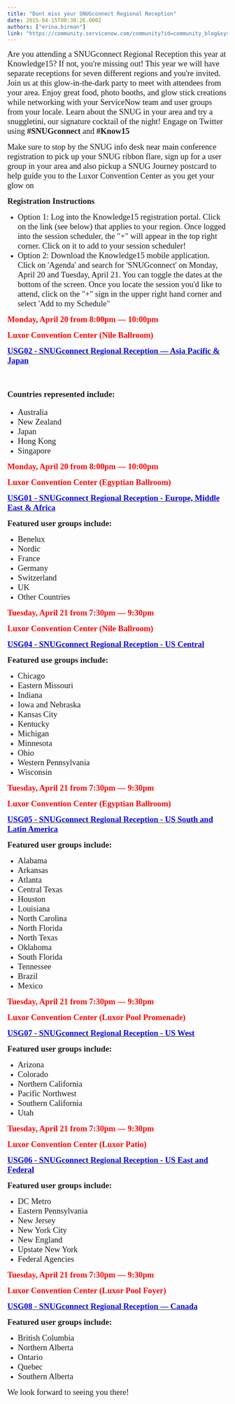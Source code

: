 ```yaml
---
title: "Dont miss your SNUGconnect Regional Reception"
date: 2015-04-15T00:38:26.000Z
authors: ["erina.birman"]
link: "https://community.servicenow.com/community?id=community_blog&sys_id=b6cca265dbd0dbc01dcaf3231f9619b0"
---
```

<p><span style="font-size: 14.0pt; font-family: Calibri;">Are you attending a SNUGconnect Regional Reception this year at Knowledge15? If not, you're missing out! This year we will have separate receptions for seven different regions and you're invited. Join us at this glow-in-the-dark party to meet with attendees from your area. Enjoy great food, photo booths, and glow stick creations while networking with your ServiceNow team and user groups from your locale. Learn about the SNUG in your area and try a snuggletini, our signature cocktail of the night! Engage on Twitter using <strong>#SNUGconnect </strong>and<strong> #Know15 </strong></span></p><p></p><p><span style="font-size: 14.0pt; font-family: Calibri;">Make sure to stop by the SNUG info desk near main conference registration to pick up your SNUG ribbon flare, sign up for a user group in your area and also pickup a SNUG Journey postcard to help guide you to the Luxor Convention Center as you get your glow on <span __jive_emoticon_name="happy" __jive_macro_name="emoticon" class="jive_macro jive_emote" src="/6.0.3.0/images/emoticons/happy.png"></span> </span></p><p></p><p><span style="font-size: 14.0pt; font-family: Calibri;"><strong>Registration Instructions</strong></span></p><ul><li><span style="font-size: 14.0pt; font-family: Calibri;">Option 1: Log into the Knowledge15 registration portal. Click on the link (see below) that applies to your region. Once logged into the session scheduler, the "+" will appear in the top right corner. Click on it to add to your session scheduler! </span></li><li><span style="font-size: 14.0pt; font-family: Calibri;">Option 2: Download the Knowledge15 mobile application. Click on 'Agenda' and search for 'SNUGconnect' on Monday, April 20 and Tuesday, April 21. You can toggle the dates at the bottom of the screen. Once you locate the session you'd like to attend, click on the "+" sign in the upper right hand corner and select 'Add to my Schedule"</span></li></ul><p></p><p></p><p><span style="; color: #ff0000; font-size: 14.0pt; font-family: Calibri;"><strong>Monday, April 20 from 8:00pm — 10:00pm</strong></span></p><p><span style="; color: #ff0000; font-size: 14.0pt; font-family: Calibri;"><strong>Luxor Convention Center (Nile Ballroom) </strong></span></p><p><span style="font-size: 14.0pt; font-family: Calibri;"><a href="https://urldefense.proofpoint.com/v2/url?u=https-3A__knowledge.servicenowevents.com_connect_sessionDetail.ww-3FSESSION-5FID-3D1764&amp;d=AwMFAg&amp;c=Zok6nrOF6Fe0JtVEqKh3FEeUbToa1PtNBZf6G01cvEQ&amp;r=e6zS-5yW4vtAVD2eago0bvBFlbAZQ-VkjO0mWw6wyoI&amp;m=Vb56_KsX5NIkx3hYb2aCJjFRq56EZxsMF9PI5hoDT7E&amp;s=RslHUMHkdUVXU_SmKI-VUWdDQaE3Bca-QKiG0n-hdaI&amp;e="><span style="color: #0000e9;"><strong>USG02 - SNUGconnect Regional Reception — Asia Pacific &amp; Japan</strong></span></a></span></p><p style="margin-bottom: 14.0pt;"><span style="font-size: 14.0pt; font-family: Calibri;"><strong><br/></strong></span></p><p style="margin-bottom: 14.0pt;"><span style="font-size: 14.0pt; font-family: Calibri;"><strong>Countries represented include:</strong></span></p><ul><li><span style="font-size: 14.0pt; font-family: Calibri;">Australia</span><span style="font-size: 14pt; font-family: Calibri;"><strong> </strong></span></li><li><span style="font-size: 14.0pt; font-family: Calibri;">New Zealand</span></li><li><span style="font-size: 14.0pt; font-family: Calibri;">Japan</span></li><li><span style="font-size: 14.0pt; font-family: Calibri;">Hong Kong</span></li><li><span style="font-size: 14.0pt; font-family: Calibri;">Singapore </span></li></ul><p></p><p><span style="; color: #ff0000; font-size: 14.0pt; font-family: Calibri;"><strong>Monday, April 20 from 8:00pm — 10:00pm</strong></span></p><p><span style="; color: #ff0000; font-size: 14.0pt; font-family: Calibri;"><strong>Luxor Convention Center (Egyptian Ballroom) </strong></span></p><p><span style="font-size: 14.0pt; font-family: Calibri;"><a href="https://urldefense.proofpoint.com/v2/url?u=https-3A__knowledge.servicenowevents.com_connect_sessionDetail.ww-3FSESSION-5FID-3D1763&amp;d=AwMFAg&amp;c=Zok6nrOF6Fe0JtVEqKh3FEeUbToa1PtNBZf6G01cvEQ&amp;r=e6zS-5yW4vtAVD2eago0bvBFlbAZQ-VkjO0mWw6wyoI&amp;m=Vb56_KsX5NIkx3hYb2aCJjFRq56EZxsMF9PI5hoDT7E&amp;s=ToToYZ0SofQ-Y_ojyQnw4op-C5HCDsCX2sMBjpYMGis&amp;e="><span style="color: #0000e9;"><strong>USG01 - SNUGconnect Regional Reception - Europe, Middle East &amp; Africa</strong></span></a></span></p><p></p><p><span style="font-size: 14.0pt; font-family: Calibri;"><strong>Featured user groups include:</strong></span></p><ul style="list-style-type: disc;"><li><span style="font-size: 14.0pt; font-family: Calibri;">Benelux</span></li><li><span style="font-size: 14.0pt; font-family: Calibri;">Nordic</span></li><li><span style="font-size: 14.0pt; font-family: Calibri;">France</span></li><li><span style="font-size: 14.0pt; font-family: Calibri;">Germany</span></li><li><span style="font-size: 14.0pt; font-family: Calibri;">Switzerland</span></li><li><span style="font-size: 14.0pt; font-family: Calibri;">UK</span></li><li><span style="font-size: 14.0pt; font-family: Calibri;">Other Countries </span></li></ul><p></p><p><span style="; color: #ff0000; font-size: 14.0pt; font-family: Calibri;"><strong>Tuesday, April 21 from 7:30pm — 9:30pm</strong></span></p><p><span style="; color: #ff0000; font-size: 14.0pt; font-family: Calibri;"><strong>Luxor Convention Center (Nile Ballroom) </strong></span></p><p><span style="font-size: 14.0pt; font-family: Calibri;"><a href="https://urldefense.proofpoint.com/v2/url?u=https-3A__knowledge.servicenowevents.com_connect_sessionDetail.ww-3FSESSION-5FID-3D1766&amp;d=AwMFAg&amp;c=Zok6nrOF6Fe0JtVEqKh3FEeUbToa1PtNBZf6G01cvEQ&amp;r=e6zS-5yW4vtAVD2eago0bvBFlbAZQ-VkjO0mWw6wyoI&amp;m=Vb56_KsX5NIkx3hYb2aCJjFRq56EZxsMF9PI5hoDT7E&amp;s=FQ3NFMK8AQHOLJduhUuw3rRHpGeMWlOC66mV4N4wi2o&amp;e="><span style="color: #0000e9;"><strong>USG04 - SNUGconnect Regional Reception - US Central</strong></span></a></span></p><p></p><p><span style="font-size: 14.0pt; font-family: Calibri;"><strong>Featured use groups include:</strong></span></p><ul style="list-style-type: disc;"><li><span style="font-size: 14.0pt; font-family: Calibri;">Chicago</span></li><li><span style="font-size: 14.0pt; font-family: Calibri;">Eastern Missouri</span></li><li><span style="font-size: 14.0pt; font-family: Calibri;">Indiana</span></li><li><span style="font-size: 14.0pt; font-family: Calibri;">Iowa and Nebraska </span></li><li><span style="font-size: 14.0pt; font-family: Calibri;">Kansas City</span></li><li><span style="font-size: 14.0pt; font-family: Calibri;">Kentucky</span></li><li><span style="font-size: 14.0pt; font-family: Calibri;">Michigan</span></li><li><span style="font-size: 14.0pt; font-family: Calibri;">Minnesota</span></li><li><span style="font-size: 14.0pt; font-family: Calibri;">Ohio</span></li><li><span style="font-size: 14.0pt; font-family: Calibri;">Western Pennsylvania</span></li><li><span style="font-size: 14.0pt; font-family: Calibri;">Wisconsin</span></li></ul><p></p><p><span style="color: #ff0000; font-size: 14pt; font-family: Calibri;"><strong>Tuesday, April 21 from 7:30pm — 9:30pm</strong></span></p><p><span style="; color: #ff0000; font-size: 14.0pt; font-family: Calibri;"><strong>Luxor Convention Center (Egyptian Ballroom) </strong></span></p><p><span style="font-size: 14.0pt; font-family: Calibri;"><a href="https://urldefense.proofpoint.com/v2/url?u=https-3A__knowledge.servicenowevents.com_connect_sessionDetail.ww-3FSESSION-5FID-3D1767&amp;d=AwMFAg&amp;c=Zok6nrOF6Fe0JtVEqKh3FEeUbToa1PtNBZf6G01cvEQ&amp;r=e6zS-5yW4vtAVD2eago0bvBFlbAZQ-VkjO0mWw6wyoI&amp;m=Vb56_KsX5NIkx3hYb2aCJjFRq56EZxsMF9PI5hoDT7E&amp;s=1iUV9x5FTkS0dbItA93zJroabitKjgprFjfybPlx-F0&amp;e="><span style="color: #0000e9;"><strong>USG05 - SNUGconnect Regional Reception - US South and Latin America</strong></span></a><strong> </strong></span></p><p></p><p><span style="font-size: 14.0pt; font-family: Calibri;"><strong>Featured user groups include:</strong></span></p><ul style="list-style-type: disc;"><li><span style="font-size: 14.0pt; font-family: Calibri;">Alabama</span></li><li><span style="font-size: 14.0pt; font-family: Calibri;">Arkansas</span></li><li><span style="font-size: 14.0pt; font-family: Calibri;">Atlanta</span></li><li><span style="font-size: 14.0pt; font-family: Calibri;">Central Texas</span></li><li><span style="font-size: 14.0pt; font-family: Calibri;">Houston</span></li><li><span style="font-size: 14.0pt; font-family: Calibri;">Louisiana</span></li><li><span style="font-size: 14.0pt; font-family: Calibri;">North Carolina</span></li><li><span style="font-size: 14.0pt; font-family: Calibri;">North Florida</span></li><li><span style="font-size: 14.0pt; font-family: Calibri;">North Texas</span></li><li><span style="font-size: 14.0pt; font-family: Calibri;">Oklahoma</span></li><li><span style="font-size: 14.0pt; font-family: Calibri;">South Florida</span></li><li><span style="font-size: 14.0pt; font-family: Calibri;">Tennessee</span></li><li><span style="font-size: 14.0pt; font-family: Calibri;">Brazil</span></li><li><span style="font-size: 14.0pt; font-family: Calibri;">Mexico</span></li></ul><p></p><p></p><p><span style="; color: #ff0000; font-size: 14.0pt; font-family: Calibri;"><strong>Tuesday, April 21 from 7:30pm — 9:30pm</strong></span></p><p><span style="; color: #ff0000; font-size: 14.0pt; font-family: Calibri;"><strong>Luxor Convention Center (Luxor Pool Promenade) </strong></span></p><p><span style="font-size: 14.0pt; font-family: Calibri;"><a href="https://urldefense.proofpoint.com/v2/url?u=https-3A__knowledge.servicenowevents.com_connect_sessionDetail.ww-3FSESSION-5FID-3D1769&amp;d=AwMFAg&amp;c=Zok6nrOF6Fe0JtVEqKh3FEeUbToa1PtNBZf6G01cvEQ&amp;r=e6zS-5yW4vtAVD2eago0bvBFlbAZQ-VkjO0mWw6wyoI&amp;m=Vb56_KsX5NIkx3hYb2aCJjFRq56EZxsMF9PI5hoDT7E&amp;s=eGiNtctpGR6RjixDTbPDwcWrELzWIen93afTSFQ-980&amp;e="><span style="color: #0000e9;"><strong>USG07 - SNUGconnect Regional Reception - US West</strong></span></a><strong> </strong></span></p><p></p><p><span style="font-size: 14.0pt; font-family: Calibri;"><strong>Featured user groups include:</strong></span></p><ul style="list-style-type: disc;"><li><span style="font-size: 14.0pt; font-family: Calibri;">Arizona</span></li><li><span style="font-size: 14.0pt; font-family: Calibri;">Colorado</span></li><li><span style="font-size: 14.0pt; font-family: Calibri;">Northern California</span></li><li><span style="font-size: 14.0pt; font-family: Calibri;">Pacific Northwest</span></li><li><span style="font-size: 14.0pt; font-family: Calibri;">Southern California</span></li><li><span style="font-size: 14.0pt; font-family: Calibri;">Utah</span></li></ul><p></p><p></p><p><span style="; color: #ff0000; font-size: 14.0pt; font-family: Calibri;"><strong>Tuesday, April 21 from 7:30pm — 9:30pm</strong></span></p><p><span style="; color: #ff0000; font-size: 14.0pt; font-family: Calibri;"><strong>Luxor Convention Center (Luxor Patio) </strong></span></p><p><span style="font-size: 14.0pt; font-family: Calibri;"><a href="https://urldefense.proofpoint.com/v2/url?u=https-3A__knowledge.servicenowevents.com_connect_sessionDetail.ww-3FSESSION-5FID-3D1768&amp;d=AwMFAg&amp;c=Zok6nrOF6Fe0JtVEqKh3FEeUbToa1PtNBZf6G01cvEQ&amp;r=e6zS-5yW4vtAVD2eago0bvBFlbAZQ-VkjO0mWw6wyoI&amp;m=Vb56_KsX5NIkx3hYb2aCJjFRq56EZxsMF9PI5hoDT7E&amp;s=m-YsUvNd6FKzavNGnw6sNB7xN8rolxetaFqhonkVfs0&amp;e="><span style="color: #0000e9;"><strong>USG06 - SNUGconnect Regional Reception - US East and Federal</strong></span></a></span></p><p></p><p><span style="font-size: 14.0pt; font-family: Calibri;"><strong>Featured user groups include:</strong></span></p><ul style="list-style-type: disc;"><li><span style="font-size: 14.0pt; font-family: Calibri;">DC Metro</span></li><li><span style="font-size: 14.0pt; font-family: Calibri;">Eastern Pennsylvania</span></li><li><span style="font-size: 14.0pt; font-family: Calibri;">New Jersey</span></li><li><span style="font-size: 14.0pt; font-family: Calibri;">New York City</span></li><li><span style="font-size: 14.0pt; font-family: Calibri;">New England</span></li><li><span style="font-size: 14.0pt; font-family: Calibri;">Upstate New York</span></li><li><span style="font-size: 14.0pt; font-family: Calibri;">Federal Agencies</span></li></ul><p></p><p><span style="; color: #ff0000; font-size: 14.0pt; font-family: Calibri;"><strong>Tuesday, April 21 from 7:30pm — 9:30pm</strong></span></p><p><span style="; color: #ff0000; font-size: 14.0pt; font-family: Calibri;"><strong>Luxor Convention Center (Luxor Pool Foyer) </strong></span></p><p><span style="font-size: 14.0pt; font-family: Calibri;"><a href="https://urldefense.proofpoint.com/v2/url?u=https-3A__knowledge.servicenowevents.com_connect_sessionDetail.ww-3FSESSION-5FID-3D1770&amp;d=AwMFAg&amp;c=Zok6nrOF6Fe0JtVEqKh3FEeUbToa1PtNBZf6G01cvEQ&amp;r=e6zS-5yW4vtAVD2eago0bvBFlbAZQ-VkjO0mWw6wyoI&amp;m=Vb56_KsX5NIkx3hYb2aCJjFRq56EZxsMF9PI5hoDT7E&amp;s=glPhqEswnKaPMZ8ogbROLKw7Np2dA7Ke48-FHdIeVrY&amp;e="><span style="color: #0000e9;"><strong>USG08 - SNUGconnect Regional Reception — Canada</strong></span></a></span></p><p></p><p><span style="font-size: 14.0pt; font-family: Calibri;"><strong>Featured user groups include:</strong></span></p><ul style="list-style-type: disc;"><li><span style="font-size: 14.0pt; font-family: Calibri;">British Columbia</span></li><li><span style="font-size: 14.0pt; font-family: Calibri;">Northern Alberta</span></li><li><span style="font-size: 14.0pt; font-family: Calibri;">Ontario</span></li><li><span style="font-size: 14.0pt; font-family: Calibri;">Quebec</span></li><li><span style="font-size: 14.0pt; font-family: Calibri;">Southern Alberta</span></li></ul><p></p><p><span style="font-size: 14.0pt; font-family: Calibri;">We look forward to seeing you there!</span></p>